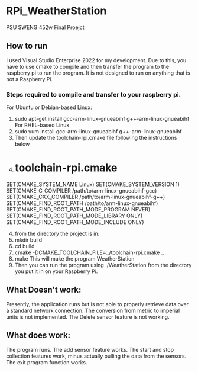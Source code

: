 # RPi_WeatherStation
 PSU SWENG 452w Final Proejct

## How to run
I used Visual Studio Enterprise 2022 for my development. Due to this, you have to use cmake to compile and then transfer the program to the raspberry pi to run the program. It is not designed to run on anything that is not a Raspberry Pi. 

### Steps required to compile and transfer to your raspberry pi. 
For Ubuntu or Debian-based Linux:
1. sudo apt-get install gcc-arm-linux-gnueabihf g++-arm-linux-gnueabihf
For RHEL-based Linux
2. sudo yum install gcc-arm-linux-gnueabihf g++-arm-linux-gnueabihf
3.  Then update the toolchain-rpi.cmake file following the instructions below
4. # toolchain-rpi.cmake
SET(CMAKE_SYSTEM_NAME Linux)
SET(CMAKE_SYSTEM_VERSION 1)
SET(CMAKE_C_COMPILER /path/to/arm-linux-gnueabihf-gcc)
SET(CMAKE_CXX_COMPILER /path/to/arm-linux-gnueabihf-g++)
SET(CMAKE_FIND_ROOT_PATH /path/to/arm-linux-gnueabihf)
SET(CMAKE_FIND_ROOT_PATH_MODE_PROGRAM NEVER)
SET(CMAKE_FIND_ROOT_PATH_MODE_LIBRARY ONLY)
SET(CMAKE_FIND_ROOT_PATH_MODE_INCLUDE ONLY)

4. from the directory the project is in:
5. mkdir build
6. cd build
7. cmake -DCMAKE_TOOLCHAIN_FILE=../toolchain-rpi.cmake ..
8. make
This will make the program WeatherStation
9. Then you can run the program using ./WeatherStation from the directory you put it in on your Raspberry Pi.

## What Doesn't work:
Presently, the application runs but is not able to properly retrieve data over a standard network connection.
The conversion from metric to imperial units is not implemented. 
The Delete sensor feature is not working.

## What does work:
The program runs.
The add sensor feature works.
The start and stop collection features work, minus actually pulling the data from the sensors.
The exit program function works.